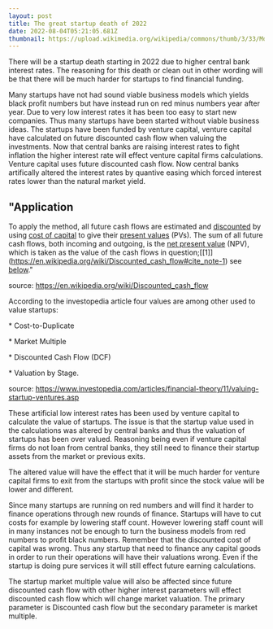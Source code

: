 ```yaml
---
layout: post
title: The great startup death of 2022
date: 2022-08-04T05:21:05.681Z
thumbnail: https://upload.wikimedia.org/wikipedia/commons/thumb/3/33/Money_555.jpg/1200px-Money_555.jpg
---
```

There will be a startup death starting in 2022 due to higher central bank interest rates. The reasoning for this death or clean out in other wording will be that there will be much harder for startups to find financial funding. 

Many startups have not had sound viable business models which yields black profit numbers but have instead run on red minus numbers year after year. Due to very low interest rates it has been too easy to start new companies. Thus many startups have been started without viable business ideas. The startups have been funded by venture capital, venture capital have calculated on future discounted cash flow when valuing the investments. Now that central banks are raising interest rates to fight inflation the higher interest rate will effect venture capital firms calculations. Venture capital uses future discounted cash flow. Now central banks artifically altered the interest rates by quantive easing which forced interest rates lower than the natural market yield. 

## "Application

To apply the method, all future cash flows are estimated and [discounted](https://en.wikipedia.org/wiki/Discounting "Discounting") by using [cost of capital](https://en.wikipedia.org/wiki/Cost_of_capital "Cost of capital") to give their [present values](https://en.wikipedia.org/wiki/Present_value "Present value") (PVs). The sum of all future cash flows, both incoming and outgoing, is the [net present value](https://en.wikipedia.org/wiki/Net_present_value "Net present value") (NPV), which is taken as the value of the cash flows in question;\[[1]](https://en.wikipedia.org/wiki/Discounted_cash_flow#cite_note-1) see [below](https://en.wikipedia.org/wiki/Discounted_cash_flow#Methods_of_appraisal_of_a_company_or_project)." 

source: https://en.wikipedia.org/wiki/Discounted_cash_flow

According to the investopedia article four values are among other used to value startups: 

\* Cost-to-Duplicate

\* Market Multiple 

\* Discounted Cash Flow (DCF)

\* Valuation by Stage. 

source: https://www.investopedia.com/articles/financial-theory/11/valuing-startup-ventures.asp

These artificial low interest rates has been used by venture capital to calculate the value of startups. The issue is that the startup value used in the calculations was altered by central banks and thus the valuation of startups has been over valued. Reasoning being even if venture capital firms do not loan from central banks, they still need to finance their startup assets from the market or previous exits.

The altered value will have the effect that it will be much harder for venture capital firms to exit from the startups with profit since the stock value will be lower and different.

Since many startups are running on red numbers and will find it harder to finance operations through new rounds of finance. Startups will have to cut costs for example by lowering staff count. However lowering staff count will in many instances not be enough to turn the business models from red numbers to profit black numbers. Remember that the discounted cost of capital was wrong. Thus any startup that need to finance any capital goods in order to run their operations will have their valuations wrong. Even if the startup is doing pure services it will still effect future earning calculations.

The startup market multiple value will also be affected since future discounted cash flow with other higher interest parameters will effect  discounted cash flow which will change market valuation. The primary parameter is Discounted cash flow but the secondary parameter is market multiple.
